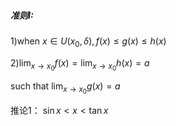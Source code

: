 ##### 准则I:
1)when $x\in U(x_{0},\delta),f(x)\leq g(x)\leq h(x)$

2)$\lim_{ x \to x_{0} }f(x)=\lim_{ x \to x_{0} }h(x)=a$

such that $\lim_{ x \to x_{0} }g(x)=a$

推论1：
$\sin x<x<\tan x$